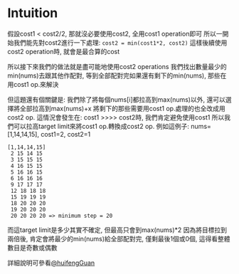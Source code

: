 # Intuition

假設cost1 < cost2/2, 那就沒必要使用cost2, 全用cost1 operation即可
所以一開始我們能先對cost2進行一下處理: `cost2 = min(cost1*2, cost2)`
這樣後續使用cost2 operation時, 就會是最合算的cost

所以接下來我們的做法就是盡可能地使用cost2 operations
我們找出數量最少的min(nums)去跟其他作配對, 等到全部配對完如果還有剩下的min(nums), 那些在用cost1 op.來解決

但這題還有個關鍵是:
我們除了將每個nums[i]都拉高到max(nums)以外, 還可以選擇將全部拉高到max(nums)+x
將剩下的那些需要用cost1 op.處理的也全改成用cost2 op.
這情況會發生在: cost1 >>>> cost2時, 我們肯定避免使用cost1
所以我們可以拉高target limit來將cost1 op.轉換成cost2 op.
例如這例子: nums=[1,14,14,15], cost1=2, cost2=1
```
[1,14,14,15]
 2 15 14 15
 3 15 15 15
 4 16 15 15
 5 16 16 15
 6 16 16 16
 9 17 17 17
 12 18 18 18
 15 19 19 19
 18 20 20 20
 19 20 20 20
 20 20 20 20 => minimum step = 20
```

而這target limit是多少其實不確定, 但最高只會到max(nums)*2
因為將目標拉到兩倍後, 肯定會將最少的min(nums)給全部配對完, 僅剩最後1個或0個, 這得看整體數目是奇數或偶數

詳細說明可參看[@huifengGuan](https://www.youtube.com/watch?v=h6R2NEdwlQ8&ab_channel=HuifengGuan)

